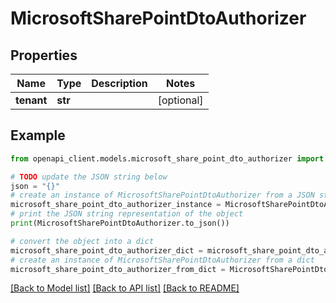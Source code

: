 # MicrosoftSharePointDtoAuthorizer


## Properties

Name | Type | Description | Notes
------------ | ------------- | ------------- | -------------
**tenant** | **str** |  | [optional] 

## Example

```python
from openapi_client.models.microsoft_share_point_dto_authorizer import MicrosoftSharePointDtoAuthorizer

# TODO update the JSON string below
json = "{}"
# create an instance of MicrosoftSharePointDtoAuthorizer from a JSON string
microsoft_share_point_dto_authorizer_instance = MicrosoftSharePointDtoAuthorizer.from_json(json)
# print the JSON string representation of the object
print(MicrosoftSharePointDtoAuthorizer.to_json())

# convert the object into a dict
microsoft_share_point_dto_authorizer_dict = microsoft_share_point_dto_authorizer_instance.to_dict()
# create an instance of MicrosoftSharePointDtoAuthorizer from a dict
microsoft_share_point_dto_authorizer_from_dict = MicrosoftSharePointDtoAuthorizer.from_dict(microsoft_share_point_dto_authorizer_dict)
```
[[Back to Model list]](../README.md#documentation-for-models) [[Back to API list]](../README.md#documentation-for-api-endpoints) [[Back to README]](../README.md)


